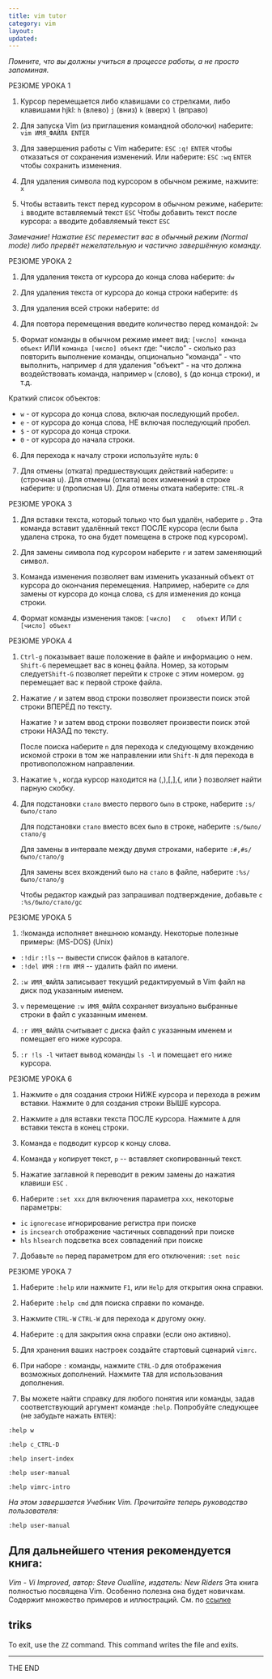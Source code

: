 ```yaml
---
title: vim tutor
category: vim
layout:
updated:
---
```


_Помните, что вы должны учиться в процессе работы, а не просто запоминая._

РЕЗЮМЕ УРОКА 1

1. Курсор перемещается либо клавишами со стрелками, либо клавишами hjkl: `h`
   (влево) `j` (вниз) `k` (вверх) `l` (вправо)

2. Для запуска Vim (из приглашения командной оболочки) наберите: `vim
   ИМЯ_ФАЙЛА ENTER`

3. Для завершения работы с Vim наберите: `ESC` `:q!` `ENTER` чтобы отказаться
   от сохранения изменений. Или наберите: `ESC` `:wq` `ENTER` чтобы сохранить
   изменения.

4. Для удаления символа под курсором в обычном режиме, нажмите:  `x`

5. Чтобы вставить текст перед курсором в обычном режиме, наберите: `i` вводите
   вставляемый текст `ESC` Чтобы добавить текст после курсора: `a` вводите
   добавляемый текст `ESC`

_Замечание! Нажатие `ESC` переместит вас в обычный режим (Normal mode) либо
прервёт нежелательную и частично завершённую команду._

РЕЗЮМЕ УРОКА 2

1. Для удаления текста от курсора до конца слова наберите:    `dw`

2. Для удаления текста от курсора до конца строки наберите:   `d$`

3. Для удаления всей строки наберите:                         `dd`

4. Для повтора перемещения введите количество перед командой: `2w`

5. Формат команды в обычном режиме имеет вид: `[число] команда объект` ИЛИ
   `команда [число] объект` где: "число" - сколько раз повторить выполнение
   команды, опционально "команда" - что выполнить, например `d` для удаления
   "объект"  - на что должна воздействовать команда, например `w` (слово), `$`
   (до конца строки), и т.д.

Краткий список объектов:

* `w` - от курсора до конца слова, включая последующий пробел.
* `e` - от курсора до конца слова, НЕ включая последующий пробел.
* `$` - от курсора до конца строки.
* `0` - от курсора до начала строки.

6. Для перехода к началу строки используйте нуль:  `0`

7. Для отмены (отката) предшествующих действий наберите: `u` (строчная u). Для
   отмены (отката) всех изменений в строке наберите: `U` (прописная U). Для
   отмены отката наберите: `CTRL-R`

РЕЗЮМЕ УРОКА 3

1. Для вставки текста, который только что был удалён, наберите  `p` . Эта
   команда вставит удалённый текст ПОСЛЕ курсора (если была удалена строка,
   то она будет помещена в строке под курсором).

2. Для замены символа под курсором наберите  `r`  и затем заменяющий символ.

3. Команда изменения позволяет вам изменить указанный объект от курсора до
   окончания перемещения. Например, наберите  `ce`  для замены от курсора до
   конца слова,  `c$`  для изменения до конца строки.

4. Формат команды изменения таков: `[число]   c   объект` ИЛИ `c   [число]
   объект`

РЕЗЮМЕ УРОКА 4

1. `Ctrl-g`  показывает ваше положение в файле и информацию о нем.
   `Shift-G` перемещает вас в конец файла. Номер, за которым следует`Shift-G`
   позволяет перейти к строке с этим номером.
   `gg` перемещает вас к первой строке файла.

2. Нажатие  `/`  и затем ввод строки позволяет произвести поиск этой строки
   ВПЕРЁД по тексту.

   Нажатие  `?`  и затем ввод строки позволяет произвести поиск этой строки
   НАЗАД по тексту.

   После поиска наберите  `n`  для перехода к следующему вхождению искомой
   строки в том же направлении или `Shift-N` для перехода в противоположном
   направлении.

3. Нажатие  `%` , когда курсор находится на (,),[,],{, или } позволяет найти
   парную скобку.

4. Для подстановки `стало` вместо первого `было` в строке, наберите
      `:s/было/стало`

   Для подстановки `стало` вместо всех `было` в строке, наберите
      `:s/было/стало/g`

   Для замены в интервале между двумя строками, наберите
      `:#,#s/было/стало/g`

   Для замены всех вхождений `было` на `стало` в файле, наберите
      `:%s/было/стало/g`

   Чтобы редактор каждый раз запрашивал подтверждение, добавьте `c`
      `:%s/было/стало/gc`

РЕЗЮМЕ УРОКА 5

1. :!команда  исполняет внешнюю команду.
Некоторые полезные примеры:
(MS-DOS)           (Unix)

* `:!dir`           `:!ls`           -- вывести список файлов в каталоге.
* `:!del ИМЯ`       `:!rm ИМЯ`       -- удалить файл по имени.

2. `:w ИМЯ_ФАЙЛА`  записывает текущий редактируемый в Vim файл на диск под
   указанным именем.

3. `v`  перемещение  `:w ИМЯ_ФАЙЛА`  сохраняет визуально выбранные строки в
   файл с указанным именем.

4. `:r ИМЯ_ФАЙЛА`  считывает с диска файл с указанным именем и помещает его
   ниже курсора.

5. `:r !ls -l`  читает вывод команды `ls -l` и помещает его ниже курсора.

РЕЗЮМЕ УРОКА 6

1. Нажмите  `o`  для создания строки НИЖЕ курсора и перехода в режим вставки.
   Нажмите  `O`  для создания строки ВЫШЕ курсора.

2. Нажмите  `a`  для вставки текста ПОСЛЕ курсора.
   Нажмите  `A`  для вставки текста в конец строки.

3. Команда  `e`  подводит курсор к концу слова.

4. Команда  `y`  копирует текст,  `p`  -- вставляет скопированный текст.

5. Нажатие заглавной  `R`  переводит в режим замены до нажатия клавиши  `ESC` .

6. Наберите `:set xxx` для включения параметра `xxx`, некоторые параметры:

* `ic`    `ignorecase`    игнорирование регистра при поиске
* `is`    `incsearch`     отображение частичных совпадений при поиске
* `hls`   `hlsearch`      подсветка всех совпадений при поиске

7. Добавьте `no` перед параметром для его отключения:  `:set noic`

РЕЗЮМЕ УРОКА 7

1. Наберите  `:help`  или нажмите `F1`, или `Help` для открытия окна справки.

2. Наберите  `:help cmd`  для поиска справки по команде.

3. Нажмите  `CTRL-W` `CTRL-W`  для перехода к другому окну.

4. Наберите  `:q`  для закрытия окна справки (если оно активно).

5. Для хранения ваших настроек создайте стартовый сценарий `vimrc`.

6. При наборе  `:`  команды, нажмите `CTRL-D` для отображения возможных
   дополнений. Нажмите `TAB` для использования дополнения.

7. Вы можете найти справку для любого понятия или команды, задав
   соответствующий аргумент команде `:help`. Попробуйте следующее (не забудьте
   нажать `ENTER`):

`:help w`

`:help c_CTRL-D`

`:help insert-index`

`:help user-manual`

`:help vimrc-intro`

*На этом завершается Учебник Vim. Прочитайте теперь руководство пользователя:*

`:help user-manual`

## Для дальнейшего чтения рекомендуется книга:
_Vim - Vi Improved, автор: Steve Oualline, издатель: New Riders_ Эта книга
полностью посвящена Vim. Особенно полезна она будет новичкам. Содержит
множество примеров и иллюстраций. См. по
[ссылке](http://iccf-holland.org/click5.html "Vim - Vi Improved")

## triks

To exit, use the `ZZ` command. This command writes the file and exits.

---

THE END
